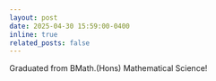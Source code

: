 ```yaml
---
layout: post
date: 2025-04-30 15:59:00-0400
inline: true
related_posts: false
---
```


Graduated from BMath.(Hons) Mathematical Science!
